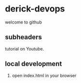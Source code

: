 # derick-devops

welcome to github

## subheaders

tutorial on Youtube.

## local development

1. open index.html in your browser 
